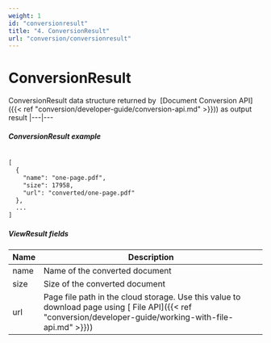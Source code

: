 ```yaml
---
weight: 1
id: "conversionresult"
title: "4. ConversionResult"
url: "conversion/conversionresult"
---
```


# ConversionResult #

ConversionResult data structure returned by  [Document Conversion API]({{< ref "conversion/developer-guide/conversion-api.md" >}})) as output result
|---|---

##### ConversionResult example #####

```html 

[
  {
    "name": "one-page.pdf",
    "size": 17958,
    "url": "converted/one-page.pdf"
  },
  ...
]

 ```

##### ViewResult fields #####

|Name|Description
|---|---
|name|Name of the converted document
|size|Size of the converted document
|url|Page file path in the cloud storage. Use this value to download page using [ File API]({{< ref "conversion/developer-guide/working-with-file-api.md" >}}))

